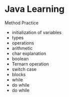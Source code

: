# Java Learning
Method Practice
- initialization of variables
- types
- operations
- arithmetic
- char explanation
- boolean
- Ternarn operation
- switch case
- blocks
- while
- do while
- do while

